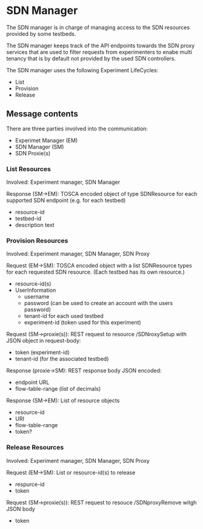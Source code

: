# SDN Manager

The SDN manager is in charge of managing access to the SDN resources provided by some testbeds.

The SDN manager keeps track of the API endpoints towards the SDN proxy services that are used to filter requests 
from experimenters to enabe multi tenancy that is by default not provided by the used SDN controllers.

The SDN manager uses the following Experiment LifeCycles:
 
 * List
 * Provision
 * Release

## Message contents
There are three parties involved into the communication:
 * Experimet Manager (EM)
 * SDN Manager (SM)
 * SDN Proxie(s)

### List Resources
Involved: Experiment manager, SDN Manager 

Response (SM->EM): 
TOSCA encoded object of type SDNResource for each supported SDN endpoint (e.g. for each testbed)
 * resource-id
 * testbed-id
 * description text

### Provision Resources
Involved: Experiment manager, SDN Manager, SDN Proxy

Request (EM->SM):
TOSCA encoded object with a list SDNResource types for each requested SDN resource. (Each testbed has its own resource.)
 * resource-id(s)
 * UserInformation
   * username
   * password (can be used to create an account with the users password)
   * tenant-id for each used testbed
   * experiment-id (token used for this experiment)

Request (SM->proxie(s)):
REST request to resource /SDNroxySetup with JSON object in request-body:
 * token (experiment-id)
 * tenant-id (for the associated testbed)
 
Response (proxie->SM):
REST response body JSON encoded:
 * endpoint URL
 * flow-table-range (list of decimals)
 
Response (SM->EM):
List of resource objects
 * resource-id
 * URI
 * flow-table-range
 * token?


### Release Resources
Involved: Experiment manager, SDN Manager, SDN Proxy

Request (EM->SM):
List or resource-id(s) to release
 * respurce-id
 * token
 
Request (SM->proxie(s)):
REST request to resouce /SDNproxyRemove witgh JSON body
 * token